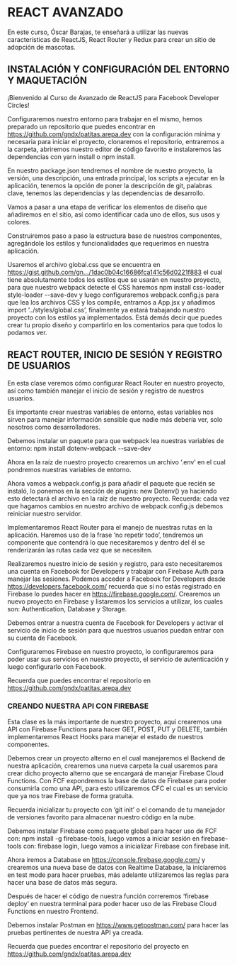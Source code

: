 # REACT AVANZADO

En este curso, Óscar Barajas, te enseñará a utilizar las nuevas características de ReactJS, React Router y Redux para crear un sitio de adopción de mascotas.

## INSTALACIÓN Y CONFIGURACIÓN DEL ENTORNO Y MAQUETACIÓN

¡Bienvenido al Curso de Avanzado de ReactJS para Facebook Developer Circles!

Configuraremos nuestro entorno para trabajar en el mismo, hemos preparado un repositorio que puedes encontrar en <https://github.com/gndx/patitas.arepa.dev> con la configuración mínima y necesaria para iniciar el proyecto, clonaremos el repositorio, entraremos a la carpeta, abriremos nuestro editor de código favorito e instalaremos las dependencias con yarn install o npm install.

En nuestro package.json tendremos el nombre de nuestro proyecto, la versión, una descripción, una entrada principal, los scripts a ejecutar en la aplicación, tenemos la opción de poner la descripción de git, palabras clave, tenemos las dependencias y las dependencias de desarrollo.

Vamos a pasar a una etapa de verificar los elementos de diseño que añadiremos en el sitio, así como identificar cada uno de ellos, sus usos y colores.

Construiremos paso a paso la estructura base de nuestros componentes, agregándole los estilos y funcionalidades que requerimos en nuestra aplicación.

Usaremos el archivo global.css que se encuentra en <https://gist.github.com/gn…/1dac0b04c16686fca141c56d0221f883> el cual tiene absolutamente todos los estilos que se usarán en nuestro proyecto, para que nuestro webpack detecte el CSS haremos npm install css-loader style-loader --save-dev y luego configuraremos webpack.config.js para que lea los archivos CSS y los compile, entramos a App.jsx y añadimos import ‘../styles/global.css’, finalmente ya estará trabajando nuestro proyecto con los estilos ya implementados. Está demás decir que puedes crear tu propio diseño y compartirlo en los comentarios para que todos lo podamos ver.

## REACT ROUTER, INICIO DE SESIÓN Y REGISTRO DE USUARIOS

En esta clase veremos cómo configurar React Router en nuestro proyecto, así como también manejar el inicio de sesión y registro de nuestros usuarios.

Es importante crear nuestras variables de entorno, estas variables nos sirven para manejar información sensible que nadie más debería ver, solo nosotros como desarrolladores.

Debemos instalar un paquete para que webpack lea nuestras variables de entorno: npm install dotenv-webpack --save-dev

Ahora en la raíz de nuestro proyecto crearemos un archivo ‘.env’ en el cual pondremos nuestras variables de entorno.

Ahora vamos a webpack.config.js para añadir el paquete que recién se instaló, lo ponemos en la sección de plugins: new Dotenv() ya haciendo esto detectará el archivo en la raíz de nuestro proyecto. Recuerda: cada vez que hagamos cambios en nuestro archivo de webpack.config.js debemos reiniciar nuestro servidor.

Implementaremos React Router para el manejo de nuestras rutas en la aplicación. Haremos uso de la frase ‘no repetir todo’, tendremos un componente que contendrá lo que necesitaremos y dentro del él se renderizarán las rutas cada vez que se necesiten.

Realizaremos nuestro inicio de sesión y registro, para esto necesitaremos una cuenta en Facebook for Developers y trabajar con Firebase Auth para manejar las sesiones. Podemos acceder a Facebook for Developers desde <https://developers.facebook.com/> recuerda que si no estás registrado en Firebase lo puedes hacer en <https://firebase.google.com/>. Crearemos un nuevo proyecto en Firebase y listaremos los servicios a utilizar, los cuales son: Authentication, Database y Storage.

Debemos entrar a nuestra cuenta de Facebook for Developers y activar el servicio de inicio de sesión para que nuestros usuarios puedan entrar con su cuenta de Facebook.

Configuraremos Firebase en nuestro proyecto, lo configuraremos para poder usar sus servicios en nuestro proyecto, el servicio de autenticación y luego configurarlo con Facebook.

Recuerda que puedes encontrar el repositorio en <https://github.com/gndx/patitas.arepa.dev>

### CREANDO NUESTRA API CON FIREBASE

Esta clase es la más importante de nuestro proyecto, aquí crearemos una API con Firebase Functions para hacer GET, POST, PUT y DELETE, también implementaremos React Hooks para manejar el estado de nuestros componentes.

Debemos crear un proyecto alterno en el cual manejaremos el Backend de nuestra aplicación, crearemos una nueva carpeta la cual usaremos para crear dicho proyecto alterno que se encargará de manejar Firebase Cloud Functions. Con FCF expondremos la base de datos de Firebase para poder consumirla como una API, para esto utilizaremos CFC el cual es un servicio que ya nos trae Firebase de forma gratuita.

Recuerda inicializar tu proyecto con ‘git init’ o el comando de tu manejador de versiones favorito para almacenar nuestro código en la nube.

Debemos instalar Firebase como paquete global para hacer uso de FCF con: npm install -g firebase-tools, luego vamos a iniciar sesión en firebase-tools con: firebase login, luego vamos a inicializar Firebase con firebase init.

Ahora iremos a Database en <https://console.firebase.google.com/> y crearemos una nueva base de datos con Realtime Database, la iniciaremos en test mode para hacer pruebas, más adelante utilizaremos las reglas para hacer una base de datos más segura.

Después de hacer el código de nuestra función correremos ‘firebase deploy’ en nuestra terminal para poder hacer uso de las Firebase Cloud Functions en nuestro Frontend.

Debemos instalar Postman en <https://www.getpostman.com/> para hacer las pruebas pertinentes de nuestra API ya creada.

Recuerda que puedes encontrar el repositorio del proyecto en <https://github.com/gndx/patitas.arepa.dev>
